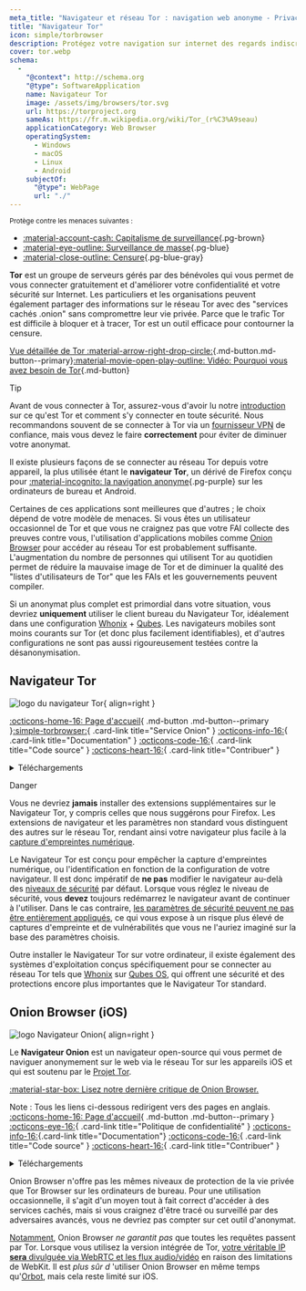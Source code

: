 ```yaml
---
meta_title: "Navigateur et réseau Tor : navigation web anonyme - Privacy Guides"
title: "Navigateur Tor"
icon: simple/torbrowser
description: Protégez votre navigation sur internet des regards indiscrets en utilisant le réseau Tor, un réseau sécurisé qui contourne la censure.
cover: tor.webp
schema:
  - 
    "@context": http://schema.org
    "@type": SoftwareApplication
    name: Navigateur Tor
    image: /assets/img/browsers/tor.svg
    url: https://torproject.org
    sameAs: https://fr.m.wikipedia.org/wiki/Tor_(r%C3%A9seau)
    applicationCategory: Web Browser
    operatingSystem:
      - Windows
      - macOS
      - Linux
      - Android
    subjectOf:
      "@type": WebPage
      url: "./"
---
```


<small>Protège contre les menaces suivantes :</small>

- [:material-account-cash: Capitalisme de surveillance](basics/common-threats.md#surveillance-as-a-business-model ""){.pg-brown}
- [:material-eye-outline: Surveillance de masse](basics/common-threats.md#mass-surveillance-programs ""){.pg-blue}
- [:material-close-outline: Censure](basics/common-threats.md#avoiding-censorship ""){.pg-blue-gray}

**Tor** est un groupe de serveurs gérés par des bénévoles qui vous permet de vous connecter gratuitement et d'améliorer votre confidentialité et votre sécurité sur Internet. Les particuliers et les organisations peuvent également partager des informations sur le réseau Tor avec des "services cachés .onion" sans compromettre leur vie privée. Parce que le trafic Tor est difficile à bloquer et à tracer, Tor est un outil efficace pour contourner la censure.

[Vue détaillée de Tor :material-arrow-right-drop-circle:](advanced/tor-overview.md ""){.md-button.md-button--primary}[:material-movie-open-play-outline: Vidéo: Pourquoi vous avez besoin de Tor](https://www.privacyguides.org/videos/2025/03/02/why-you-need-tor ""){.md-button}

<div class="admonition tip" markdown>
<p class="admonition-title">Tip</p>

Avant de vous connecter à Tor, assurez-vous d'avoir lu notre [introduction](advanced/tor-overview.md) sur ce qu'est Tor et comment s'y connecter en toute sécurité. Nous recommandons souvent de se connecter à Tor via un [fournisseur VPN](vpn.md) de confiance, mais vous devez le faire **correctement** pour éviter de diminuer votre anonymat.

</div>

Il existe plusieurs façons de se connecter au réseau Tor depuis votre appareil, la plus utilisée étant le **navigateur Tor**, un dérivé de Firefox conçu pour [:material-incognito: la navigation anonyme](basics/common-threats.md#anonymity-vs-privacy ""){.pg-purple} sur les ordinateurs de bureau et Android.

Certaines de ces applications sont meilleures que d'autres ; le choix dépend de votre modèle de menaces. Si vous êtes un utilisateur occasionnel de Tor et que vous ne craignez pas que votre FAI collecte des preuves contre vous, l'utilisation d'applications mobiles comme [Onion Browser](#onion-browser-ios) pour accéder au réseau Tor est probablement suffisante. L'augmentation du nombre de personnes qui utilisent Tor au quotidien permet de réduire la mauvaise image de Tor et de diminuer la qualité des "listes d'utilisateurs de Tor" que les FAIs et les gouvernements peuvent compiler.

Si un anonymat plus complet est primordial dans votre situation, vous devriez **uniquement** utiliser le client bureau du Navigateur Tor, idéalement dans une configuration [Whonix](desktop.md#whonix) + [Qubes](desktop.md#qubes-os). Les navigateurs mobiles sont moins courants sur Tor (et donc plus facilement identifiables), et d'autres configurations ne sont pas aussi rigoureusement testées contre la désanonymisation.

## Navigateur Tor

<div class="admonition recommendation" markdown>

![logo du navigateur Tor](assets/img/browsers/tor.svg){ align=right }

[:octicons-home-16: Page d'accueil](https://torproject.org/fr){ .md-button .md-button--primary }[:simple-torbrowser:](http://2gzyxa5ihm7nsggfxnu52rck2vv4rvmdlkiu3zzui5du4xyclen53wid.onion){ .card-link title="Service Onion" }
[:octicons-info-16:](https://tb-manual.torproject.org){ .card-link title="Documentation" }
[:octicons-code-16:](https://gitlab.torproject.org/tpo/applications/tor-browser){ .card-link title="Code source" }
[:octicons-heart-16:](https://donate.torproject.org){ .card-link title="Contribuer" }

<details class="downloads" markdown>
<summary>Téléchargements</summary>

- [:simple-googleplay: Play Store](https://play.google.com/store/apps/details?id=org.torproject.torbrowser)
- [:simple-android: Android](https://torproject.org/fr/download/#android)
- [:fontawesome-brands-windows: Windows](https://torproject.org/fr/download)
- [:simple-apple: macOS](https://torproject.org/fr/download)
- [:simple-linux: Linux](https://torproject.org/fr/download)

</details>

</div>

<div class="admonition danger" markdown>
<p class="admonition-title">Danger</p>

Vous ne devriez **jamais** installer des extensions supplémentaires sur le Navigateur Tor, y compris celles que nous suggérons pour Firefox. Les extensions de navigateur et les paramètres non standard vous distinguent des autres sur le réseau Tor, rendant ainsi votre navigateur plus facile à la [capture d'empreintes numérique](https://support.torproject.org/fr/glossary/browser-fingerprinting/).

</div>

Le Navigateur Tor est conçu pour empêcher la capture d'empreintes numérique, ou l'identification en fonction de la configuration de votre navigateur. Il est donc impératif de **ne pas** modifier le navigateur au-delà des [niveaux de sécurité](https://tb-manual.torproject.org/security-settings) par défaut. Lorsque vous réglez le niveau de sécurité, vous **devez** toujours redémarrez le navigateur avant de continuer à l'utiliser. Dans le cas contraire, [les paramètres de sécurité peuvent ne pas être entièrement appliqués](https://www.privacyguides.org/articles/2025/05/02/tor-security-slider-flaw), ce qui vous expose à un risque plus élevé de captures d'empreinte et de vulnérabilités que vous ne l'auriez imaginé sur la base des paramètres choisis.

Outre installer le Navigateur Tor sur votre ordinateur, il existe également des systèmes d'exploitation conçus spécifiquement pour se connecter au réseau Tor tels que [Whonix](desktop.md#whonix) sur [Qubes OS](desktop.md#qubes-os), qui offrent une sécurité et des protections encore plus importantes que le Navigateur Tor standard.

## Onion Browser (iOS)

<div class="admonition recommendation" markdown>

![logo Navigateur Onion](assets/img/self-contained-networks/onion_browser.svg){ align=right }

Le **Navigateur Onion** est un navigateur open-source qui vous permet de naviguer anonymement sur le web via le réseau Tor sur les appareils iOS et qui est soutenu par le [Projet Tor](https://support.torproject.org/glossary/onion-browser).

[:material-star-box: Lisez notre dernière critique de Onion Browser.](https://www.privacyguides.org/articles/2024/09/18/onion-browser-review)

Note : Tous les liens ci-dessous redirigent vers des pages en anglais.
[:octicons-home-16: Page d'accueil](https://onionbrowser.com){ .md-button .md-button--primary }
[:octicons-eye-16:](https://onionbrowser.com/privacy-policy){ .card-link title="Politique de confidentialité" }
[:octicons-info-16:](https://onionbrowser.com/faqs){.card-link title="Documentation"}
[:octicons-code-16:](https://github.com/OnionBrowser/OnionBrowser){ .card-link title="Code source" }
[:octicons-heart-16:](https://onionbrowser.com/donate){ .card-link title="Contribuer" }

<details class="downloads" markdown>
<summary>Téléchargements</summary>

- [:simple-appstore: App Store](https://apps.apple.com/app/id519296448)

</details>

</div>

Onion Browser n'offre pas les mêmes niveaux de protection de la vie privée que Tor Browser sur les ordinateurs de bureau. Pour une utilisation occasionnelle, il s'agit d'un moyen tout à fait correct d'accéder à des services cachés, mais si vous craignez d'être tracé ou surveillé par des adversaires avancés, vous ne devriez pas compter sur cet outil d'anonymat.

[Notamment](https://github.com/privacyguides/privacyguides.org/issues/2929), Onion Browser *ne garantit pas* que toutes les requêtes passent par Tor. Lorsque vous utilisez la version intégrée de Tor, [votre véritable IP **sera** divulguée via WebRTC et les flux audio/vidéo](https://onionbrowser.com/faqs) en raison des limitations de WebKit. Il est *plus sûr d* 'utiliser Onion Browser en même temps qu'[Orbot](alternative-networks.md#orbot), mais cela reste limité sur iOS.
